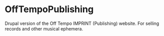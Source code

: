OffTempoPublishing
==================

Drupal version of the Off Tempo IMPRINT (Publishing) website. For selling records and other musical ephemera.
